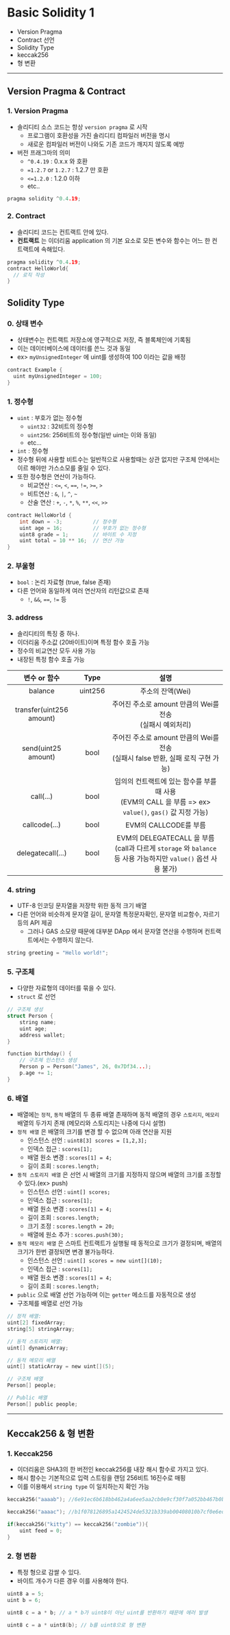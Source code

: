 # Basic Solidity 1
  - Version Pragma
  - Contract 선언
  - Solidity Type
  - keccak256
  - 형 변환

---
## Version Pragma & Contract
  ### 1. Version Pragma
  - 솔리디티 소스 코드는 항상 `version pragma` 로 시작
    - 프로그램이 호환성을 가진 솔리디티 컴파일러 버전을 명시
    - 새로운 컴파일러 버전이 나와도 기존 코드가 깨지지 않도록 예방
  - 버전 프래그마의 의미
    - `^0.4.19` : 0.x.x 와 호환
    - `=1.2.7` or `1.2.7` : 1.2.7 만 호환
    - `<=1.2.0` : 1.2.0 이하
    - etc..

  ```c
  pragma solidity ^0.4.19;
  ```

  ### 2. Contract
  - 솔리디티 코드는 컨트랙트 안에 있다.
  - __컨트랙트__ 는 이더리움 application 의 기본 요소로 모든 변수와 함수는 어느 한 컨트랙트에 속해있다.

  ```c
  pragma solidity ^0.4.19;
  contract HelloWorld{
    // 로직 작성
  }
  ```

## Solidity Type
  ### 0. 상태 변수
  - 상태변수는 컨트랙트 저장소에 영구적으로 저장, 즉 블록체인에 기록됨
  - 이는 데이터베이스에 데이터를 쓴느 것과 동일
  - ex> `myUnsignedInteger` 에 uint를 생성하여 100 이라는 값을 배정

  ```c
  contract Example {
    uint myUnsignedInteger = 100;
  }
  ```

  ### 1. 정수형
  - `uint` : 부호가 없는 정수형
    - `uint32` : 32비트의 정수형
    - `uint256`: 256비트의 정수형(일반 uint는 이와 동일)
    - etc...
  - `int` : 정수형
  - 정수형 뒤에 사용할 비트수는 일반적으로 사용할때는 상관 없지만 구조체 안에서는 이르 해야만 가스소모를 줄일 수 있다.
  - 또한 정수형은 연산이 가능하다.
    - 비교연산 : `<=`, `<`, `==`, `!=`, `>=`, `>`
    - 비트연산 : `&`, `|`, `^`, `~`
    - 산술 연산 : `+`, `-`, `*`, `%`, `**`, `<<`, `>>`

  ```c
  contract HelloWorld {
      int down = -3;          // 정수형
      uint age = 16;          // 부호가 없는 정수형
      uint8 grade = 1;        // 바이트 수 지정
      uint total = 10 ** 16;  // 연산 가능
  }
  ```

  ### 2. 부울형
  - `bool` : 논리 자료형 (true, false 존재)
  - 다른 언어와 동일하게 여러 연산자의 리턴값으로 존재
    - `!`, `&&`, `==`, `!=` 등

  ### 3. address
  - 솔리디티의 특징 중 하나.
  - 이더리움 주소값 (20바이트)이며 특정 함수 호출 가능
  - 정수의 비교연산 모두 사용 가능
  - 내장된 특정 함수 호출 가능

  변수 or 함수 | Type | 설명
  :----: | :----: | :----:
  balance | uint256 | 주소의 잔액(Wei)
  transfer(uint256 amount) | | 주어진 주소로 amount 만큼의 Wei를 전송 </br>(실패시 예외처리)
  send(uint25 amount) | bool | 주어진 주소로 amount 만큼의 Wei를 전송 </br>(실패시 false 반환, 실패 로직 구현 가능)
  call(...) | bool | 임의의 컨트랙트에 있는 함수를 부를 때 사용 </br>(EVM의 CALL 을 부름 => ex> `value()`, `gas()` 값 지정 가능)
  callcode(...) | bool | EVM의 CALLCODE를 부름
  delegatecall(...) | bool | EVM의 DELEGATECALL 을 부름 </br>(call과 다르게 `storage` 와 `balance` 등 사용 가능하지만 `value()` 옵션 사용 불가)

  ### 4. string
  - UTF-8 인코딩 문자열을 저장학 위한 동적 크기 배열
  - 다른 언어와 비슷하게 문자열 길이, 문자열 특정문자확인, 문자열 비교함수, 자르기 등의 API 제공
    - 그러나 GAS 소모량 때문에 대부분 DApp 에서 문자열 연산을 수행하며 컨트랙트에서는 수행하지 않는다.

  ```c
  string greeting = "Hello world!";
  ```

  ### 5. 구조체
  - 다양한 자료형의 데이터를 묶을 수 있다.
  - `struct` 로 선언

  ```c
  // 구조체 생성
  struct Person {
      string name;
      uint age;
      address wallet;
  }

  function birthday() {
      // 구조체 인스턴스 생성
      Person p = Person("James", 26, 0x7Df34...);
      p.age += 1;
  }
  ```

  ### 6. 배열
  - 배열에는 `정적`, `동적` 배열의 두 종류 배열 존재하며 동적 배열의 경우 `스토리지`, `메모리` 배열의 두가지 존재 (메모리와 스토리지는 나중에 다시 설명)
  - `정적 배열` 은 배열의 크기를 변경 할 수 없으며 아래 연산을 지원
    - 인스턴스 선언 : `uint8[3] scores = [1,2,3];`
    - 인덱스 접근 : `scores[1];`
    - 배열 원소 변경 : `scores[1] = 4;`
    - 길이 조회 : `scores.length;`
  - `동적 스토리지 배열` 은 선언 시 배열의 크기를 지정하지 않으며 배열의 크기를 조정할 수 있다.(ex> push)
    - 인스턴스 선언 : `uint[] scores;`
    - 인덱스 접근 : `scores[1];`
    - 배열 원소 변경 : `scores[1] = 4;`
    - 길이 조회 : `scores.length;`
    - 크기 조정 : `scores.length = 20;`
    - 배열에 원소 추가 : `scores.push(30);`
  - `동적 메모리 배열` 은 스마트 컨트랙트가 실행될 때 동적으로 크기가 결정되며, 배열의 크기가 한번 결정되면 변경 불가능하다.
    - 인스턴스 선언 : `uint[] scores = new uint[](10);`
    - 인덱스 접근 : `scores[1];`
    - 배열 원소 변경 : `scores[1] = 4;`
    - 길이 조회 : `scores.length;`
  - `public` 으로 배열 선언 가능하며 이는 `getter` 메소드를 자동적으로 생성
  - 구조체를 배열로 선언 가능

  ```c
  // 정적 배열:
  uint[2] fixedArray;
  string[5] stringArray;

  // 동적 스토리지 배열:
  uint[] dynamicArray;

  // 동적 메모리 배열
  uint[] staticArray = new uint[](5);

  // 구조체 배열
  Person[] people;

  // Public 배열
  Person[] public people;
  ```

---
## Keccak256 & 형 변환
  ### 1. Keccak256
  - 이더리움은 SHA3의 한 버전인 keccak256를 내장 해시 함수로 가지고 있다.
  - 해시 함수는 기본적으로 입력 스트링을 랜덤 256비트 16진수로 매핑
  - 이를 이용해서 `string type` 이 일치하는지 확인 가능

  ```c
  keccak256("aaaab"); //6e91ec6b618bb462a4a6ee5aa2cb0e9cf30f7a052bb467b0ba58b8748c00d2e5

  keccak256("aaaac"); //b1f078126895a1424524de5321b339ab00408010b7cf0e6ed451514981e58aa9

  if(keccak256("kitty") == keccak256("zombie")){
      uint feed = 0;
  }
  ```

  ### 2. 형 변환
  - 특정 형으로 감쌀 수 있다.
  - 바이트 개수가 다른 경우 이를 사용해야 한다.

  ```c
  uint8 a = 5;
  uint b = 6;

  uint8 c = a * b; // a * b가 uint8이 아닌 uint를 반환하기 때문에 에러 발생

  uint8 c = a * uint8(b); // b를 uint8으로 형 변환
  ```
